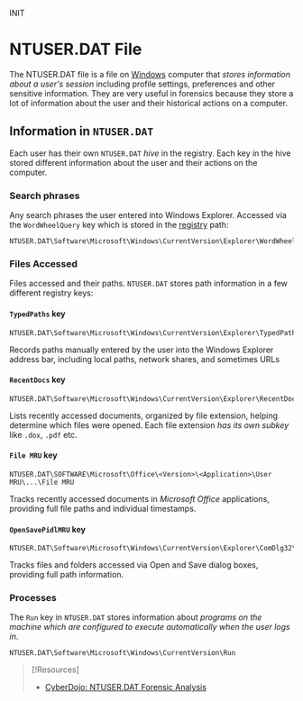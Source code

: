 INIT
# NTUSER.DAT File
The NTUSER.DAT file is a file on [Windows](README.md) computer that *stores information about a user's session* including profile settings, preferences and other sensitive information. They are very useful in forensics because they store a lot of information about the user and their historical actions on a computer. 
## Information in `NTUSER.DAT`
Each user has their own `NTUSER.DAT` *hive* in the registry. Each key in the hive stored different information about the user and their actions on the computer. 
### Search phrases 
Any search phrases the user entered into Windows Explorer. Accessed via the `WordWheelQuery` key which is stored in the [registry](registry.md) path:
```
NTUSER.DAT\Software\Microsoft\Windows\CurrentVersion\Explorer\WordWheelQuery
```
### Files Accessed
Files accessed and their paths. `NTUSER.DAT` stores path information in a few different registry keys:
#### `TypedPaths` key
```
NTUSER.DAT\Software\Microsoft\Windows\CurrentVersion\Explorer\TypedPaths
```
Records paths manually entered by the user into the Windows Explorer address bar, including local paths, network shares, and sometimes URLs
#### `RecentDocs` key
```
NTUSER.DAT\Software\Microsoft\Windows\CurrentVersion\Explorer\RecentDocs
```
Lists recently accessed documents, organized by file extension, helping determine which files were opened. Each file extension *has its own subkey* like `.dox`, `.pdf` etc.
#### `File MRU` key
```
NTUSER.DAT\SOFTWARE\Microsoft\Office\<Version>\<Application>\User MRU\...\File MRU
```
Tracks recently accessed documents in *Microsoft Office* applications, providing full file paths and individual timestamps.
#### `OpenSavePidlMRU` key
```
NTUSER.DAT\Software\Microsoft\Windows\CurrentVersion\Explorer\ComDlg32\OpenSavePidlMRU
```
Tracks files and folders accessed via Open and Save dialog boxes, providing full path information.
### Processes
The `Run` key in `NTUSER.DAT` stores information about *programs on the machine which are configured to execute automatically when the user logs in*.
```
NTUSER.DAT\Software\Microsoft\Windows\CurrentVersion\Run
```

> [!Resources]
> - [CyberDojo: NTUSER.DAT Forensic Analysis](https://cyber-dojo.co/unlocking-windows-forensics-a-deep-dive-into-ntuser-dat-analysis/)